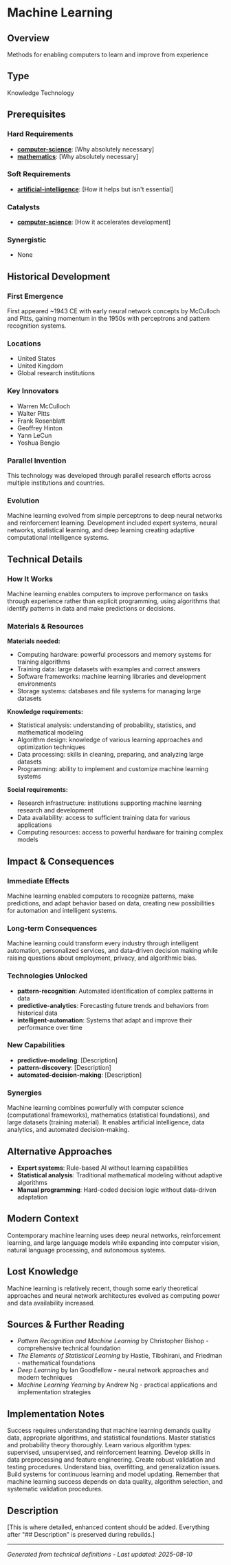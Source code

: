 # Machine Learning

## Overview
Methods for enabling computers to learn and improve from experience

## Type
Knowledge Technology

## Prerequisites

### Hard Requirements
- **[computer-science](../computer-science/README.md)**: [Why absolutely necessary]
- **[mathematics](../mathematics/README.md)**: [Why absolutely necessary]

### Soft Requirements
- **[artificial-intelligence](../artificial-intelligence/README.md)**: [How it helps but isn't essential]

### Catalysts
- **[computer-science](../computer-science/README.md)**: [How it accelerates development]

### Synergistic
- None

## Historical Development

### First Emergence
First appeared ~1943 CE with early neural network concepts by McCulloch and Pitts, gaining momentum in the 1950s with perceptrons and pattern recognition systems.

### Locations
- United States
- United Kingdom 
- Global research institutions

### Key Innovators
- Warren McCulloch
- Walter Pitts
- Frank Rosenblatt
- Geoffrey Hinton
- Yann LeCun
- Yoshua Bengio

### Parallel Invention
This technology was developed through parallel research efforts across multiple institutions and countries.

### Evolution
Machine learning evolved from simple perceptrons to deep neural networks and reinforcement learning. Development included expert systems, neural networks, statistical learning, and deep learning creating adaptive computational intelligence systems.

## Technical Details

### How It Works
Machine learning enables computers to improve performance on tasks through experience rather than explicit programming, using algorithms that identify patterns in data and make predictions or decisions.

### Materials & Resources
**Materials needed:**
- Computing hardware: powerful processors and memory systems for training algorithms
- Training data: large datasets with examples and correct answers
- Software frameworks: machine learning libraries and development environments
- Storage systems: databases and file systems for managing large datasets

**Knowledge requirements:**
- Statistical analysis: understanding of probability, statistics, and mathematical modeling
- Algorithm design: knowledge of various learning approaches and optimization techniques
- Data processing: skills in cleaning, preparing, and analyzing large datasets
- Programming: ability to implement and customize machine learning systems

**Social requirements:**
- Research infrastructure: institutions supporting machine learning research and development
- Data availability: access to sufficient training data for various applications
- Computing resources: access to powerful hardware for training complex models





## Impact & Consequences

### Immediate Effects
Machine learning enabled computers to recognize patterns, make predictions, and adapt behavior based on data, creating new possibilities for automation and intelligent systems.

### Long-term Consequences
Machine learning could transform every industry through intelligent automation, personalized services, and data-driven decision making while raising questions about employment, privacy, and algorithmic bias.

### Technologies Unlocked
- **pattern-recognition**: Automated identification of complex patterns in data
- **predictive-analytics**: Forecasting future trends and behaviors from historical data
- **intelligent-automation**: Systems that adapt and improve their performance over time

### New Capabilities
- **predictive-modeling**: [Description]
- **pattern-discovery**: [Description]
- **automated-decision-making**: [Description]

### Synergies
Machine learning combines powerfully with computer science (computational frameworks), mathematics (statistical foundations), and large datasets (training material). It enables artificial intelligence, data analytics, and automated decision-making.

## Alternative Approaches
- **Expert systems**: Rule-based AI without learning capabilities
- **Statistical analysis**: Traditional mathematical modeling without adaptive algorithms
- **Manual programming**: Hard-coded decision logic without data-driven adaptation

## Modern Context
Contemporary machine learning uses deep neural networks, reinforcement learning, and large language models while expanding into computer vision, natural language processing, and autonomous systems.

## Lost Knowledge
Machine learning is relatively recent, though some early theoretical approaches and neural network architectures evolved as computing power and data availability increased.

## Sources & Further Reading
- *Pattern Recognition and Machine Learning* by Christopher Bishop - comprehensive technical foundation
- *The Elements of Statistical Learning* by Hastie, Tibshirani, and Friedman - mathematical foundations
- *Deep Learning* by Ian Goodfellow - neural network approaches and modern techniques
- *Machine Learning Yearning* by Andrew Ng - practical applications and implementation strategies

## Implementation Notes
Success requires understanding that machine learning demands quality data, appropriate algorithms, and statistical foundations. Master statistics and probability theory thoroughly. Learn various algorithm types: supervised, unsupervised, and reinforcement learning. Develop skills in data preprocessing and feature engineering. Create robust validation and testing procedures. Understand bias, overfitting, and generalization issues. Build systems for continuous learning and model updating. Remember that machine learning success depends on data quality, algorithm selection, and systematic validation procedures.

## Description




[This is where detailed, enhanced content should be added. Everything after "## Description" is preserved during rebuilds.]

---
*Generated from technical definitions - Last updated: 2025-08-10*

